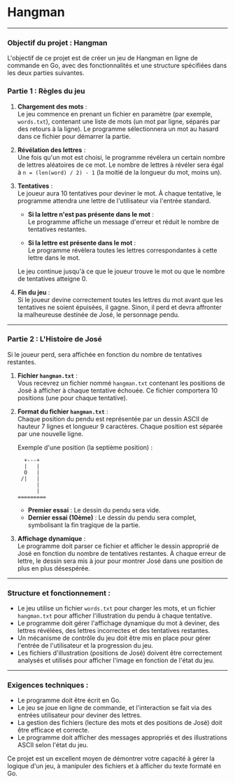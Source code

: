 # Hangman

---

### Objectif du projet : Hangman

L'objectif de ce projet est de créer un jeu de Hangman en ligne de commande en Go, avec des fonctionnalités et une structure spécifiées dans les deux parties suivantes.

### **Partie 1 : Règles du jeu**

1. **Chargement des mots** :  
   Le jeu commence en prenant un fichier en paramètre (par exemple, `words.txt`), contenant une liste de mots (un mot par ligne, séparés par des retours à la ligne). Le programme sélectionnera un mot au hasard dans ce fichier pour démarrer la partie.

2. **Révélation des lettres** :  
   Une fois qu'un mot est choisi, le programme révélera un certain nombre de lettres aléatoires de ce mot. Le nombre de lettres à révéler sera égal à `n = (len(word) / 2) - 1` (la moitié de la longueur du mot, moins un).

3. **Tentatives** :  
   Le joueur aura 10 tentatives pour deviner le mot. À chaque tentative, le programme attendra une lettre de l'utilisateur via l'entrée standard.
   
   - **Si la lettre n'est pas présente dans le mot** :  
     Le programme affiche un message d'erreur et réduit le nombre de tentatives restantes.
   
   - **Si la lettre est présente dans le mot** :  
     Le programme révèlera toutes les lettres correspondantes à cette lettre dans le mot.
   
   Le jeu continue jusqu'à ce que le joueur trouve le mot ou que le nombre de tentatives atteigne 0.

4. **Fin du jeu** :  
   Si le joueur devine correctement toutes les lettres du mot avant que les tentatives ne soient épuisées, il gagne. Sinon, il perd et devra affronter la malheureuse destinée de José, le personnage pendu.

---

### **Partie 2 : L'Histoire de José**

Si le joueur perd, sera affichée en fonction du nombre de tentatives restantes.

1. **Fichier `hangman.txt`** :  
   Vous recevrez un fichier nommé `hangman.txt` contenant les positions de José à afficher à chaque tentative échouée. Ce fichier comportera 10 positions (une pour chaque tentative).

2. **Format du fichier `hangman.txt`** :  
   Chaque position du pendu est représentée par un dessin ASCII de hauteur 7 lignes et longueur 9 caractères. Chaque position est séparée par une nouvelle ligne.

   Exemple d'une position (la septième position) :
   
   ```
     +---+  
     |   |  
     O   |  
    /|   |  
         |  
         |  
   =========
   ```

   - **Premier essai** : Le dessin du pendu sera vide.
   - **Dernier essai (10ème)** : Le dessin du pendu sera complet, symbolisant la fin tragique de la partie.

3. **Affichage dynamique** :  
   Le programme doit parser ce fichier et afficher le dessin approprié de José en fonction du nombre de tentatives restantes. À chaque erreur de lettre, le dessin sera mis à jour pour montrer José dans une position de plus en plus désespérée.

---

### **Structure et fonctionnement** :

- Le jeu utilise un fichier `words.txt` pour charger les mots, et un fichier `hangman.txt` pour afficher l'illustration du pendu à chaque tentative.
- Le programme doit gérer l'affichage dynamique du mot à deviner, des lettres révélées, des lettres incorrectes et des tentatives restantes.
- Un mécanisme de contrôle du jeu doit être mis en place pour gérer l'entrée de l'utilisateur et la progression du jeu.
- Les fichiers d'illustration (positions de José) doivent être correctement analysés et utilisés pour afficher l'image en fonction de l'état du jeu.

---

### Exigences techniques :
- Le programme doit être écrit en Go.
- Le jeu se joue en ligne de commande, et l'interaction se fait via des entrées utilisateur pour deviner des lettres.
- La gestion des fichiers (lecture des mots et des positions de José) doit être efficace et correcte.
- Le programme doit afficher des messages appropriés et des illustrations ASCII selon l'état du jeu.

Ce projet est un excellent moyen de démontrer votre capacité à gérer la logique d'un jeu, à manipuler des fichiers et à afficher du texte formaté en Go.
